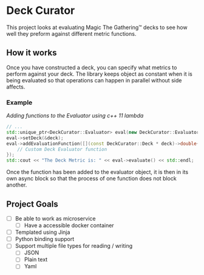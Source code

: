 # Deck Curator
This project looks at evaluating Magic The Gathering™ decks to see how well
they preform against different metric functions.


## How it works
Once you have constructed a deck, you can specify what metrics to perform against your deck. The library keeps object as constant when it is being evaluated so that operations can happen in parallel without side affects.


### Example

*Adding functions to the Evaluator using c++ 11 lambda*
```c++
// ...
std::unique_ptr<DeckCurator::Evaluator> eval(new DeckCurator::Evaluator());
eval->setDeck(&deck);
eval->addEvaluationFunction([](const DeckCurator::Deck * deck)->double{
    // Custom Deck Evaluator function
});
std::cout << "The Deck Metric is: " << eval->evaluate() << std::endl;
```
Once the function has been added to the evaluator object, it is then in its own async block so that the process of one function does not block another.

## Project Goals
- [ ] Be able to work as microservice
    - [ ] Have a accessible docker container
- [ ] Templated using Jinja
- [ ] Python binding support
- [ ] Support multiple file types for reading / writing
    - [ ] JSON
    - [ ] Plain text
    - [ ] Yaml
